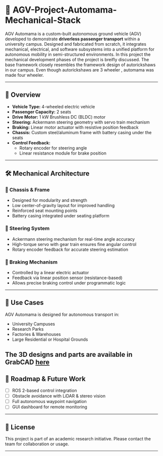 # 🚗 AGV-Project-Automama-Mechanical-Stack

AGV Automama is a custom-built autonomous ground vehicle (AGV) developed to demonstrate **driverless passenger transport** within a university campus. Designed and fabricated from scratch, it integrates mechanical, electrical, and software subsystems into a unified platform for autonomous mobility in semi-structured environments. 
In this project the mechanical development phases of the project is breifly discussed. The base framework closely resembles the framework design of autorickshaws in our campus.
Even though autorickshaws are 3 wheeler , automama was made four wheeler.

---

## 🔧 Overview

- **Vehicle Type:** 4-wheeled electric vehicle
- **Passenger Capacity:** 2 seats
- **Drive Motor:** 1 kW Brushless DC (BLDC) motor
- **Steering:** Ackermann steering geometry with servo train mechanism
- **Braking:** Linear motor actuator with resistive position feedback
- **Chassis:** Custom steel/aluminum frame with battery casing under the seats
- **Control Feedback:**
  - Rotary encoder for steering angle
  - Linear resistance module for brake position

---

## 🛠 Mechanical Architecture

### 🔩 Chassis & Frame
- Designed for modularity and strength
- Low center-of-gravity layout for improved handling
- Reinforced seat mounting points
- Battery casing integrated under seating platform

### 🧭 Steering System
- Ackermann steering mechanism for real-time angle accuracy
- High-torque servo with gear train ensures fine angular control
- Rotary encoder feedback for accurate steering estimation

### 🛑 Braking Mechanism
- Controlled by a linear electric actuator
- Feedback via linear position sensor (resistance-based)
- Allows precise braking control under programmatic logic

---

## 🧪 Use Cases

AGV Automama is designed for autonomous transport in:

- University Campuses
- Research Parks
- Factories & Warehouses
- Large Residential or Hospital Grounds

The 3D designs and parts are available in GrabCAD [here](https://grabcad.com/library/project-automama-1)
---

## 🚀 Roadmap & Future Work

- [ ] ROS 2-based control integration
- [ ] Obstacle avoidance with LiDAR & stereo vision
- [ ] Full autonomous waypoint navigation
- [ ] GUI dashboard for remote monitoring

---

## 📄 License

This project is part of an academic research initiative. Please contact the team for collaboration or usage.

---
